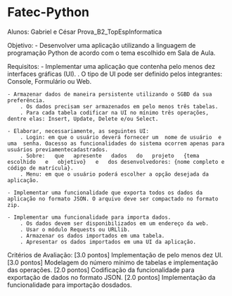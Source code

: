 # Fatec-Python

Alunos:
    Gabriel e César
Prova_B2_TopEspInformatica

Objetivo: 
    - Desenvolver uma aplicação utilizando a linguagem de programação Python de acordo com o tema escolhido em Sala de Aula.

Requisitos:
    - Implementar uma aplicação que contenha pelo menos dez interfaces gráficas (UI).
        . O tipo de UI pode ser definido pelos integrantes: Console, Formulário ou Web.

    - Armazenar dados de maneira persistente utilizando o SGBD da sua preferência.
        . Os dados precisam ser armazenados em pelo menos três tabelas.
        . Para cada tabela codificar na UI no mínimo três operações, dentre elas: Insert, Update, Delete e/ou Select.

    - Elaborar, necessariamente, as seguintes UI:
        . Login: em que o usuário deverá fornecer um  nome de usuário  e uma  senha. Oacesso as funcionalidades do sistema ocorrem apenas para usuários previamentecadastrados.
        . Sobre:   que   apresente   dados   do   projeto   {tema   escolhido   e   objetivo}   e   dos desenvolvedores: {nome completo e código de matrícula}.
        . Menu: em que o usuário poderá escolher a opção desejada da aplicação.

    - Implementar uma funcionalidade que exporta todos os dados da aplicação no formato JSON. O arquivo deve ser compactado no formato zip.

    - Implementar uma funcionalidade para importa dados.
        . Os dados devem ser disponibilizados em um endereço da web.
        . Usar o módulo Requests ou URLlib.
        . Armazenar os dados importados em uma tabela.
        . Apresentar os dados importados em uma UI da aplicação.


Critérios de Avaliação:
[3.0 pontos] Implementação de pelo menos dez UI.
[3.0 pontos] Modelagem do número mínimo de tabelas e implementação das operações.
[2.0 pontos] Codificação da funcionalidade para exportação de dados no formato JSON.
[2.0 pontos] Implementação da funcionalidade para importação dosdados.
